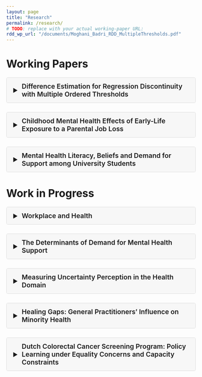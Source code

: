 ```yaml
---
layout: page
title: "Research"
permalink: /research/
# TODO: replace with your actual working-paper URL:
rdd_wp_url: "/documents/Moghani_Badri_RDD_MultipleThresholds.pdf"
---
```


<!--
  Accordion styles; you can move these to assets/css/main.scss if you prefer.
-->
<style>
.accordion {
  border: 1px solid #ddd;
  border-radius: 4px;
  margin-bottom: 1.5rem;
  overflow: hidden;
}

.accordion summary {
  background-color: #f7f7f7;
  padding: 0.75rem 1rem 0.75rem 2.5rem;
  font-size: 1.1rem;
  font-weight: 600;
  cursor: pointer;
  list-style: none;
  position: relative;
}

.accordion[open] summary {
  background-color: #e2e2e2;
}

.accordion summary::-webkit-details-marker { display: none; }

.accordion summary::before {
  content: '▶';
  position: absolute;
  left: 1rem;
  top: 50%;
  transform: translateY(-50%);
  transition: transform 0.2s ease;
  font-size: 0.9rem;
}

.accordion[open] summary::before {
  transform: translateY(-50%) rotate(90deg);
}

.accordion .content {
  padding: 1rem;
  border-top: 1px solid #ddd;
}

.accordion .content p { margin: 0 0 1rem; }
.accordion .content a { color: #0066cc; text-decoration: none; }
.accordion .content a:hover { text-decoration: underline; }
</style>

# Working Papers

<details class="accordion" markdown="1">
<summary>Difference Estimation for Regression Discontinuity with Multiple Ordered Thresholds</summary>

With Saeed Badri. <a href="{{ page.rdd_wp_url }}" target="_blank" rel="noopener noreferrer">Working paper</a>.

**Abstract** – This paper develops an estimator for regression discontinuity designs (RDD) with multiple thresholds. We construct an integrated–derivative estimator that recovers the outcome difference by numerically integrating nonparametric slope estimates between thresholds. We derive its asymptotic distribution, establishing a central limit theorem with a feasible variance formula. The integrated estimator is asymptotically independent of the standard boundary estimator, which enables an inverse–variance combination that is more efficient. Simulations confirm the theoretical predictions: efficiency gains are modest under uniform designs and more pronounced when data are sparse near the cutoffs.

</details>

<details class="accordion" markdown="1">
<summary>Childhood Mental Health Effects of Early-Life Exposure to a Parental Job Loss</summary>

With Pilar García-Gómez and Tom Van Ourti. _Draft available upon request._

</details>

<details class="accordion" markdown="1">
<summary>Mental Health Literacy, Beliefs and Demand for Support among University Students</summary>

Under review. With Michelle Acampora and Francesco Capozza.
[Working paper](https://papers.ssrn.com/sol3/papers.cfm?abstract_id=4261487){:target="_blank" rel="noopener noreferrer"}.

**Abstract** – This paper assesses the impact of a mental health literacy intervention on the demand for mental health support among university students. We run a field experiment with 2,978 students at a large Dutch university. The intervention raises willingness to pay and demand for a mental-health app among male respondents, and shifts information demand from psychological counselling toward coaching—driven by students with moderate distress. Increased perceived effectiveness of low-intensity therapy appears to be the mechanism. A three-week follow-up suggests a moderate improvement in mental-health scores for treated female students, consistent with higher care-seeking.

**Presentations (selected)** – CESS Colloquium (Oxford); CBS 3rd Workshop Health & Inequality (Copenhagen); Applied Young Economics Webinar; NoBeC Early Career (UPenn); AFE (UChicago); EuHEA (Oslo); II IEB Workshop on Public Policies; HCEO-briq SSSI 2022; 8th IRDES-DAUPHINE Workshop; Essen Mental Health Workshop; Duke-NUS Seminar; NTU Brown Bag; University of St. Gallen; Warwick MHES Workshop; Tinbergen Institute Jamboree.
</details>

# Work in Progress

<details class="accordion" markdown="1">
<summary>Workplace and Health</summary>
<div class="content" markdown="1">
This project studies how firms shape workers’ healthcare use and long-term health. Using Dutch administrative employer–employee data linked to individual healthcare expenditures, I estimate AKM two-way fixed effects with KSS correction to isolate firm contributions beyond worker characteristics and insurance access. A one-SD difference in firm effects translates into large changes in healthcare costs and predicts future disability and mortality risks, even after rich controls, highlighting the workplace as a lever for health policy.
</div>
</details>

<details class="accordion" markdown="1">
<summary>The Determinants of Demand for Mental Health Support</summary>
<div class="content" markdown="1">
With Sonia Bhalotra and Francesco Capozza.
</div>
</details>

<details class="accordion" markdown="1">
<summary>Measuring Uncertainty Perception in the Health Domain</summary>
<div class="content" markdown="1">
With Aurélien Baillon and Francesco Capozza.
</div>
</details>

<details class="accordion" markdown="1">
<summary>Healing Gaps: General Practitioners’ Influence on Minority Health</summary>
<div class="content" markdown="1">
With E. de Weerd.
</div>
</details>

<details class="accordion" markdown="1">
<summary>Dutch Colorectal Cancer Screening Program: Policy Learning under Equality Concerns and Capacity Constraints</summary>
<div class="content" markdown="1">
With I. Lansdorp-Vogelaar, O. O’Donnell, M. Robson, E. Toes-Zoutendijk, R. van Gestel, and Tom Van Ourti.
</div>
</details>
